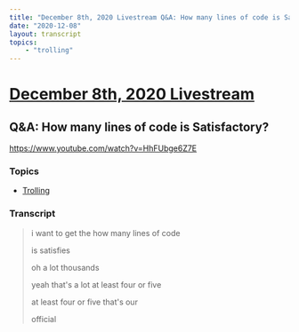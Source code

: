 ```yaml
---
title: "December 8th, 2020 Livestream Q&A: How many lines of code is Satisfactory?"
date: "2020-12-08"
layout: transcript
topics:
    - "trolling"
---
```

# [December 8th, 2020 Livestream](../2020-12-08.md)
## Q&A: How many lines of code is Satisfactory?
https://www.youtube.com/watch?v=HhFUbge6Z7E

### Topics
* [Trolling](../topics/trolling.md)

### Transcript

> i want to get the how many lines of code
>
> is satisfies
>
> oh a lot thousands
>
> yeah that's a lot at least four or five
>
> at least four or five that's our
>
> official
>
